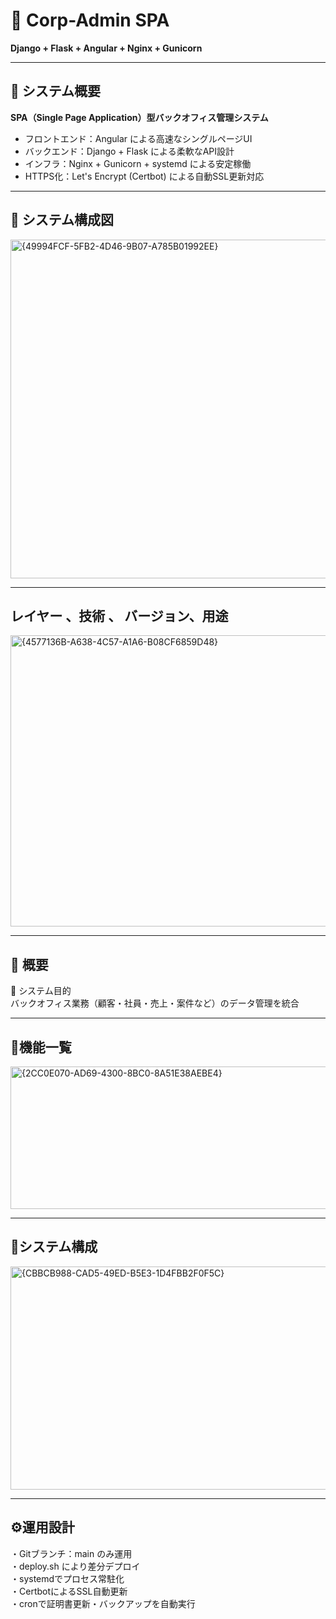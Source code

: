 # 🏢 Corp-Admin SPA  
**Django + Flask + Angular + Nginx + Gunicorn**

---

## 📘 システム概要
**SPA（Single Page Application）型バックオフィス管理システム**

- フロントエンド：Angular による高速なシングルページUI  
- バックエンド：Django + Flask による柔軟なAPI設計  
- インフラ：Nginx + Gunicorn + systemd による安定稼働  
- HTTPS化：Let's Encrypt (Certbot) による自動SSL更新対応

---

## 🧩 システム構成図
<img width="518" height="542" alt="{49994FCF-5FB2-4D46-9B07-A785B01992EE}" src="https://github.com/user-attachments/assets/f63d7775-4ed4-4886-9dd5-b691aaeabfa9" />

---

## レイヤー 、技術 、 バージョン、用途
<img width="1079" height="466" alt="{4577136B-A638-4C57-A1A6-B08CF6859D48}" src="https://github.com/user-attachments/assets/24b3878d-80b2-4508-896f-00b63b91975d" />


---

## 📄 概要

🎯 システム目的<br/>
バックオフィス業務（顧客・社員・売上・案件など）のデータ管理を統合<br/>

---

## 🧭機能一覧
<img width="920" height="228" alt="{2CC0E070-AD69-4300-8BC0-8A51E38AEBE4}" src="https://github.com/user-attachments/assets/14cf4b1f-fbe1-4400-9971-525b6eab43a6" />

---
## 🧭システム構成
<img width="1140" height="357" alt="{CBBCB988-CAD5-49ED-B5E3-1D4FBB2F0F5C}" src="https://github.com/user-attachments/assets/b6841017-dfd7-40c8-92b6-0115c6f237bd" />


---

## ⚙運用設計
・Gitブランチ：main のみ運用<br/>
・deploy.sh により差分デプロイ<br/>
・systemdでプロセス常駐化<br/>
・CertbotによるSSL自動更新<br/>
・cronで証明書更新・バックアップを自動実行<br/>
